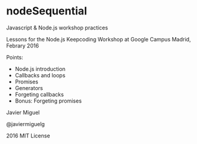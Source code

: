 # nodeSequential
Javascript &amp; Node.js workshop practices

Lessons for the Node.js Keepcoding Workshop at Google Campus Madrid, Febrary 2016

Points:
* Node.js introduction
* Callbacks and loops
*	Promises
* Generators
*	Forgeting callbacks 
*	Bonus: Forgeting promises




Javier Miguel 

@javiermiguelg

2016 MIT License
